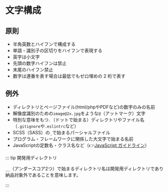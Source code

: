 # 文字構成

## 原則

- 半角英数とハイフンで構成する
- 単語・識別子の区切りをハイフンで表現する
- 英字は小文字
- 先頭の数字ハイフンは禁止
- 末尾のハイフン禁止
- 数字は連番を表す場合は最低でもゼロ埋めの 2 桁で表す

## 例外

- ディレクトリとページファイル(html/phpやPDFなど)の数字のみの名前
- 解像度識別のための`image@2x.jpg`をような`@`（アットマーク）文字
- 特別な意味をもつ`.`（ドットで始まる）ディレクトリやファイル名（`.gitignore`や`.eslintrc`など）
- SCSS（SASS）の`_`で始まるパーシャルファイル
- プログラム・フレームワークに関係した大文字で始まる名前
- JavaScriptの定数名・クラス名など（👉[JavaScript ガイドライン](../js/index.md)）

::: tip 開発用ディレクトリ

`__`（アンダースコア2つ）で始まるディレクトリ名は開発用ディレクトリであり納品対象外であることを意味します。

:::
